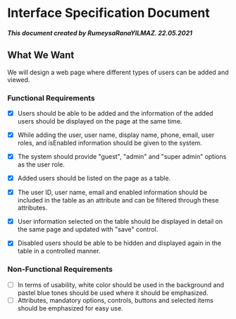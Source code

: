 # Interface Specification Document
##### This document created by RumeysaRanaYILMAZ. 22.05.2021




## What We Want


We will design a web page where different types of users can be added and viewed.

### Functional Requirements

- [x] Users should be able to be added and the information of the added users should be displayed on the page at the same time.
- [x] While adding the user, user name, display name, phone, email, user roles, and isEnabled information should be given to the system.
- [x] The system should provide "guest", "admin" and "super admin" options as the user role.
- [x] Added users should be listed on the page as a table.
- [x] The user ID, user name, email and enabled information should be included in the table as an attribute and can be filtered through these attributes.
- [x] User information selected on the table should be displayed in detail on the same page and updated with "save" control.
- [x] Disabled users should be able to be hidden and displayed again in the table in a controlled manner.


### Non-Functional Requirements

- [ ] In terms of usability, white color should be used in the background and pastel blue tones should be used where it should be emphasized.
- [ ] Attributes, mandatory options, controls, buttons and selected items should be emphasized for easy use.
